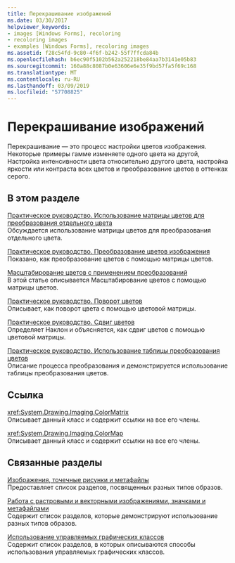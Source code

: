 ```yaml
---
title: Перекрашивание изображений
ms.date: 03/30/2017
helpviewer_keywords:
- images [Windows Forms], recoloring
- recoloring images
- examples [Windows Forms], recoloring images
ms.assetid: f28c54fd-9c80-4f6f-b242-55f7ffcda84b
ms.openlocfilehash: b6ec90f5102b562a252218be84aa7b3141e05b83
ms.sourcegitcommit: 160a88c8087b0e63606e6e35f9bd57fa5f69c168
ms.translationtype: MT
ms.contentlocale: ru-RU
ms.lasthandoff: 03/09/2019
ms.locfileid: "57708825"
---
```

# <a name="recoloring-images"></a>Перекрашивание изображений
Перекрашивание — это процесс настройки цветов изображения. Некоторые примеры гамме изменяете одного цвета на другой, Настройка интенсивности цвета относительно другого цвета, настройка яркости или контраста всех цветов и преобразование цветов в оттенках серого.  
  
## <a name="in-this-section"></a>В этом разделе  
 [Практическое руководство. Использование матрицы цветов для преобразования отдельного цвета](how-to-use-a-color-matrix-to-transform-a-single-color.md)  
 Обсуждается использование матрицы цветов для преобразования отдельного цвета.  
  
 [Практическое руководство. Преобразование цветов изображения](how-to-translate-image-colors.md)  
 Показано, как преобразование цветов с помощью матрицы цветов.  
  
 [Масштабирование цветов с применением преобразований](using-transformations-to-scale-colors.md)  
 В этой статье описывается Масштабирование цветов с помощью матрицы цветов.  
  
 [Практическое руководство. Поворот цветов](how-to-rotate-colors.md)  
 Описывает, как поворот цвета с помощью цветовой матрицы.  
  
 [Практическое руководство. Сдвиг цветов](how-to-shear-colors.md)  
 Определяет Наклон и объясняется, как сдвиг цветов с помощью цветовой матрицы.  
  
 [Практическое руководство. Использование таблицы преобразования цветов](how-to-use-a-color-remap-table.md)  
 Описание процесса преобразования и демонстрируется использование таблицы преобразования цветов.  
  
## <a name="reference"></a>Ссылка  
 <xref:System.Drawing.Imaging.ColorMatrix>  
 Описывает данный класс и содержит ссылки на все его члены.  
  
 <xref:System.Drawing.Imaging.ColorMap>  
 Описывает данный класс и содержит ссылки на все его члены.  
  
## <a name="related-sections"></a>Связанные разделы  
 [Изображения, точечные рисунки и метафайлы](images-bitmaps-and-metafiles.md)  
 Предоставляет список разделов, посвященных разных типов образов.  
  
 [Работа с растровыми и векторными изображениями, значками и метафайлами](working-with-images-bitmaps-icons-and-metafiles.md)  
 Содержит список разделов, которые демонстрируют использование разных типов образов.  
  
 [Использование управляемых графических классов](using-managed-graphics-classes.md)  
 Содержит список разделов, в которых описываются способы использования управляемых графических классов.

